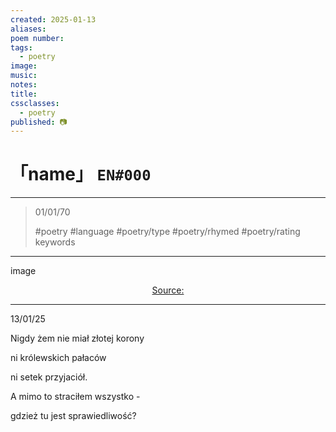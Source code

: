 ```yaml
---
created: 2025-01-13
aliases:
poem number:
tags:
  - poetry
image:
music:
notes:
title:
cssclasses:
  - poetry
published: 📷
---
```

# 「name」 `EN#000`

---

> 01/01/70
>  
> #poetry
> #language
> #poetry/type
> #poetry/rhymed
> #poetry/rating
> keywords

---

image

<center class="img_caption"><a href="https://" class="source-link">Source: </a></center>

---

13/01/25

  

Nigdy żem nie miał złotej korony

ni królewskich pałaców

ni setek przyjaciół.

A mimo to straciłem wszystko -

gdzież tu jest sprawiedliwość?